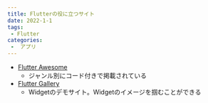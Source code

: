 ```yaml
---
title: Flutterの役に立つサイト
date: 2022-1-1
tags:
 - Flutter
categories:
 -  アプリ
---
```


- [Flutter Awesome](https://flutterawesome.com/)
  -  ジャンル別にコード付きで掲載されている
-  [Flutter Gallery](https://gallery.flutter.dev/)
   -  Widgetのデモサイト。Widgetのイメージを掴むことができる